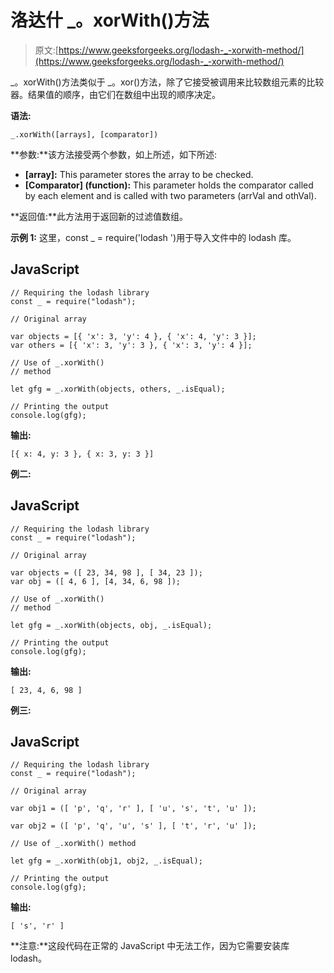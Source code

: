 # 洛达什 _。xorWith()方法

> 原文:[https://www.geeksforgeeks.org/lodash-_-xorwith-method/](https://www.geeksforgeeks.org/lodash-_-xorwith-method/)

_。xorWith()方法类似于 _。xor()方法，除了它接受被调用来比较数组元素的比较器。结果值的顺序，由它们在数组中出现的顺序决定。

**语法:**

```
_.xorWith([arrays], [comparator])
```

**参数:**该方法接受两个参数，如上所述，如下所述:

*   **[array]:** This parameter stores the array to be checked.
*   **[Comparator] (function):** This parameter holds the comparator called by each element and is called with two parameters (arrVal and othVal).

**返回值:**此方法用于返回新的过滤值数组。

**示例 1:** 这里，const _ = require('lodash ')用于导入文件中的 lodash 库。

## JavaScript

```
// Requiring the lodash library 
const _ = require("lodash"); 

// Original array 

var objects = [{ 'x': 3, 'y': 4 }, { 'x': 4, 'y': 3 }];
var others = [{ 'x': 3, 'y': 3 }, { 'x': 3, 'y': 4 }];

// Use of _.xorWith() 
// method

let gfg = _.xorWith(objects, others, _.isEqual);

// Printing the output 
console.log(gfg);
```

**输出:**

```
[{ x: 4, y: 3 }, { x: 3, y: 3 }]

```

**例二:**

## JavaScript

```
// Requiring the lodash library 
const _ = require("lodash"); 

// Original array 

var objects = ([ 23, 34, 98 ], [ 34, 23 ]);
var obj = ([ 4, 6 ], [4, 34, 6, 98 ]);

// Use of _.xorWith() 
// method

let gfg = _.xorWith(objects, obj, _.isEqual);

// Printing the output 
console.log(gfg);
```

**输出:**

```
[ 23, 4, 6, 98 ]

```

**例三:**

## JavaScript

```
// Requiring the lodash library 
const _ = require("lodash"); 

// Original array 

var obj1 = ([ 'p', 'q', 'r' ], [ 'u', 's', 't', 'u' ]);

var obj2 = ([ 'p', 'q', 'u', 's' ], [ 't', 'r', 'u' ]);

// Use of _.xorWith() method

let gfg = _.xorWith(obj1, obj2, _.isEqual);

// Printing the output 
console.log(gfg);
```

**输出:**

```
[ 's', 'r' ]

```

**注意:**这段代码在正常的 JavaScript 中无法工作，因为它需要安装库 lodash。